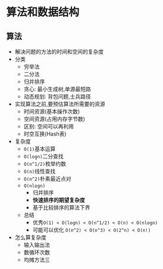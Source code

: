 # 算法和数据结构
## 算法
- 解决问题的方法的时间和空间的复杂度
- 分类
    - 穷举法
    - 二分法
    - 归并排序
    - 贪心: 最小生成树,单源最短路
    - 动态规划: 背包问题,士兵路径
- 实现算法之前,要预估算法所需要的资源
    - 时间资源(基本操作次数)
    - 空间资源(占用内存字节数)
    - 区别: 空间可以再利用
    - 时空互换(Hash表)
- 复杂度
    - `O(1)`基本运算
    - `O(logn)`二分查找
    - `O(n^1/2)`枚举约数
    - `O(n)`线性查找
    - `O(n^2)`朴素最近点对
    - `O(nlogn)`
        - 归并排序
        - **快速排序的期望复杂度**
        - 基于比较排序的算法下界
    - 总结
        - 优秀`O(1) < O(logn) < O(n^1/2) < O(n) < O(nlogn)`
        - 可能可以优化 `O(n^2) < O(n^3) < O(2^n) < O(n!)`
- 怎么算复杂度
    - 输入输出法
    - 数循环次数
    - 均摊方法三
